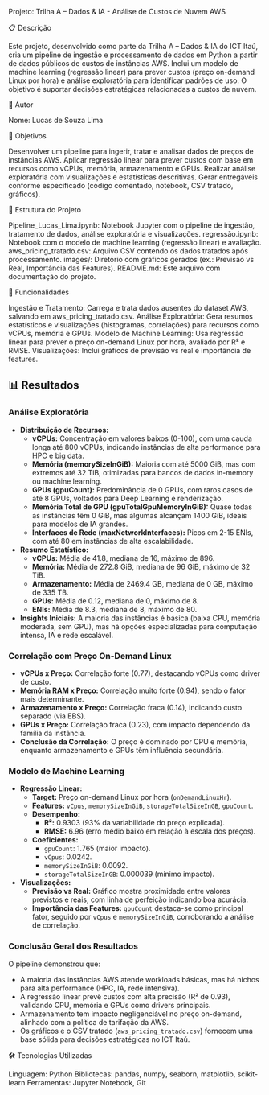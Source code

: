 Projeto: Trilha A – Dados & IA - Análise de Custos de Nuvem AWS

📋 Descrição

Este projeto, desenvolvido como parte da Trilha A – Dados & IA do ICT Itaú, cria um pipeline de ingestão e processamento de dados em Python a partir de dados públicos de custos de instâncias AWS. Inclui um modelo de machine learning (regressão linear) para prever custos (preço on-demand Linux por hora) e análise exploratória para identificar padrões de uso. O objetivo é suportar decisões estratégicas relacionadas a custos de nuvem.

👤 Autor

Nome: Lucas de Souza Lima 

🎯 Objetivos

Desenvolver um pipeline para ingerir, tratar e analisar dados de preços de instâncias AWS.
Aplicar regressão linear para prever custos com base em recursos como vCPUs, memória, armazenamento e GPUs.
Realizar análise exploratória com visualizações e estatísticas descritivas.
Gerar entregáveis conforme especificado (código comentado, notebook, CSV tratado, gráficos).

📂 Estrutura do Projeto

Pipeline_Lucas_Lima.ipynb: Notebook Jupyter com o pipeline de ingestão, tratamento de dados, análise exploratória e visualizações.
regressão.ipynb: Notebook com o modelo de machine learning (regressão linear) e avaliação.
aws_pricing_tratado.csv: Arquivo CSV contendo os dados tratados após processamento.
images/: Diretório com gráficos gerados (ex.: Previsão vs Real, Importância das Features).
README.md: Este arquivo com documentação do projeto.

🚀 Funcionalidades

Ingestão e Tratamento: Carrega e trata dados ausentes do dataset AWS, salvando em aws_pricing_tratado.csv.
Análise Exploratória: Gera resumos estatísticos e visualizações (histogramas, correlações) para recursos como vCPUs, memória e GPUs.
Modelo de Machine Learning: Usa regressão linear para prever o preço on-demand Linux por hora, avaliado por R² e RMSE.
Visualizações: Inclui gráficos de previsão vs real e importância de features.

## 📊 Resultados
### Análise Exploratória
- **Distribuição de Recursos:**
  - **vCPUs:** Concentração em valores baixos (0-100), com uma cauda longa até 800 vCPUs, indicando instâncias de alta performance para HPC e big data.
  - **Memória (memorySizeInGiB):** Maioria com até 5000 GiB, mas com extremos até 32 TiB, otimizadas para bancos de dados in-memory ou machine learning.
  - **GPUs (gpuCount):** Predominância de 0 GPUs, com raros casos de até 8 GPUs, voltados para Deep Learning e renderização.
  - **Memória Total de GPU (gpuTotalGpuMemoryInGiB):** Quase todas as instâncias têm 0 GiB, mas algumas alcançam 1400 GiB, ideais para modelos de IA grandes.
  - **Interfaces de Rede (maxNetworkInterfaces):** Picos em 2-15 ENIs, com até 80 em instâncias de alta escalabilidade.
- **Resumo Estatístico:**
  - **vCPUs:** Média de 41.8, mediana de 16, máximo de 896.
  - **Memória:** Média de 272.8 GiB, mediana de 96 GiB, máximo de 32 TiB.
  - **Armazenamento:** Média de 2469.4 GB, mediana de 0 GB, máximo de 335 TB.
  - **GPUs:** Média de 0.12, mediana de 0, máximo de 8.
  - **ENIs:** Média de 8.3, mediana de 8, máximo de 80.
- **Insights Iniciais:** A maioria das instâncias é básica (baixa CPU, memória moderada, sem GPU), mas há opções especializadas para computação intensa, IA e rede escalável.

### Correlação com Preço On-Demand Linux
- **vCPUs x Preço:** Correlação forte (0.77), destacando vCPUs como driver de custo.
- **Memória RAM x Preço:** Correlação muito forte (0.94), sendo o fator mais determinante.
- **Armazenamento x Preço:** Correlação fraca (0.14), indicando custo separado (via EBS).
- **GPUs x Preço:** Correlação fraca (0.23), com impacto dependendo da família da instância.
- **Conclusão da Correlação:** O preço é dominado por CPU e memória, enquanto armazenamento e GPUs têm influência secundária.

### Modelo de Machine Learning
- **Regressão Linear:**
  - **Target:** Preço on-demand Linux por hora (`onDemandLinuxHr`).
  - **Features:** `vCpus`, `memorySizeInGiB`, `storageTotalSizeInGB`, `gpuCount`.
  - **Desempenho:**
    - **R²:** 0.9303 (93% da variabilidade do preço explicada).
    - **RMSE:** 6.96 (erro médio baixo em relação à escala dos preços).
  - **Coeficientes:**
    - `gpuCount`: 1.765 (maior impacto).
    - `vCpus`: 0.0242.
    - `memorySizeInGiB`: 0.0092.
    - `storageTotalSizeInGB`: 0.000039 (mínimo impacto).
- **Visualizações:**
  - **Previsão vs Real:** Gráfico mostra proximidade entre valores previstos e reais, com linha de perfeição indicando boa acurácia.
  - **Importância das Features:** `gpuCount` destaca-se como principal fator, seguido por `vCpus` e `memorySizeInGiB`, corroborando a análise de correlação.

### Conclusão Geral dos Resultados
O pipeline demonstrou que:
- A maioria das instâncias AWS atende workloads básicas, mas há nichos para alta performance (HPC, IA, rede intensiva).
- A regressão linear prevê custos com alta precisão (R² de 0.93), validando CPU, memória e GPUs como drivers principais.
- Armazenamento tem impacto negligenciável no preço on-demand, alinhado com a política de tarifação da AWS.
- Os gráficos e o CSV tratado (`aws_pricing_tratado.csv`) fornecem uma base sólida para decisões estratégicas no ICT Itaú.

🛠️ Tecnologias Utilizadas

Linguagem: Python
Bibliotecas: pandas, numpy, seaborn, matplotlib, scikit-learn
Ferramentas: Jupyter Notebook, Git
